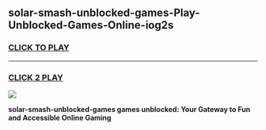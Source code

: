 
## solar-smash-unblocked-games-Play-Unblocked-Games-Online-iog2s
<h3>
<a href="https://premium76.site?title=solar-smash-unblocked-games&ref=24A">CLICK TO PLAY</a></h3>
<hr>

<h3>
<a href="https://premium76.site?title=solar-smash-unblocked-games&ref=24A">CLICK 2 PLAY</a>
  
</h3>

<a href="https://premium76.site?title=solar-smash-unblocked-games&ref=24A"><img src="https://clearcache.store/games.png"></a>


**solar-smash-unblocked-games games unblocked: Your Gateway to Fun and Accessible Online Gaming**
